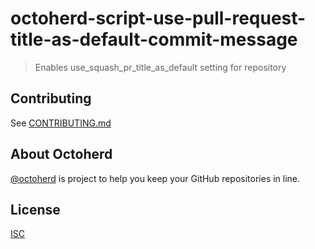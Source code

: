# octoherd-script-use-pull-request-title-as-default-commit-message

> Enables use_squash_pr_title_as_default setting for repository

## Contributing

See [CONTRIBUTING.md](CONTRIBUTING.md)

## About Octoherd

[@octoherd](https://github.com/octoherd/) is project to help you keep your GitHub repositories in line.

## License

[ISC](LICENSE.md)
